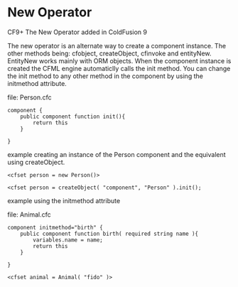 # New Operator

CF9+ The New Operator added in ColdFusion 9

The new operator is an alternate way to create a component instance.  The other methods being: cfobject, createObject, cfinvoke and entityNew.  EntityNew works mainly with ORM objects.  When the component instance is created the CFML engine automaticlly calls the init method.  You can change the init method to any other method in the component by using the initmethod attribute.

file: Person.cfc

	component {
		public component function init(){
			return this
		}

	}

example creating an instance of the Person component and the equivalent using createObject.

    <cfset person = new Person()>

	<cfset person = createObject( "component", "Person" ).init();


example using the initmethod attribute

file: Animal.cfc

	component initmethod="birth" {
		public component function birth( required string name ){
			variables.name = name;
			return this
		}

	}

	<cfset animal = Animal( "fido" )>
